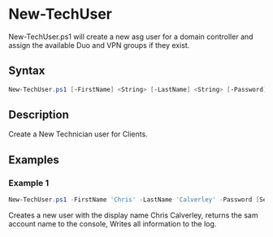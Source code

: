 # New-TechUser

New-TechUser.ps1 will create a new asg user for a domain controller and assign the available Duo and VPN groups if they exist.

## Syntax
```PowerShell
New-TechUser.ps1 [-FirstName] <String> [-LastName] <String> [-Password] <SecureString> [<CommonParameters>]
```
## Description

Create a New Technician user for Clients.

## Examples


###  Example 1 
```PowerShell
New-TechUser.ps1 -FirstName 'Chris' -LastName 'Calverley' -Password [SecureString]
```

Creates a new user with the display name Chris Calverley, returns the sam account name to the console, Writes all information to the log.


